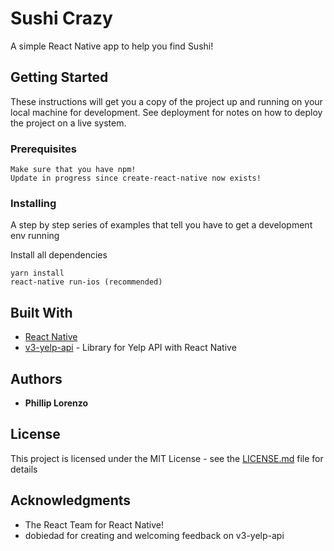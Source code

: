 # Sushi Crazy

A simple React Native app to help you find Sushi! 

## Getting Started

These instructions will get you a copy of the project up and running on your local machine for development. See deployment for notes on how to deploy the project on a live system.

### Prerequisites

```
Make sure that you have npm! 
Update in progress since create-react-native now exists! 
```

### Installing

A step by step series of examples that tell you have to get a development env running

Install all dependencies

```
yarn install
react-native run-ios (recommended)
```

## Built With

* [React Native](https://facebook.github.io/react-native/) 
* [v3-yelp-api](https://www.npmjs.com/package/v3-yelp-api) - Library for Yelp API with React Native

## Authors

* **Phillip Lorenzo** 

## License

This project is licensed under the MIT License - see the [LICENSE.md](LICENSE.md) file for details

## Acknowledgments

* The React Team for React Native!
* dobiedad for creating and welcoming feedback on v3-yelp-api
